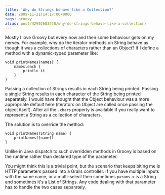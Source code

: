 ```yaml
---
title: 'Why do Strings behave like a Collection?'
date: 2009-11-21T14:17:00+0000
tags: groovy
alias: post/42902683438/why-do-strings-behave-like-a-collection/
---
```


Mostly I love Groovy but every now and then some behaviour gets on my nerves. For example, why do the iterator methods on String behave as though it was a collections of characters rather than an Object? If I define a method with a dynamic-typed parameter like:

    void printNames(names) {
        names.each {
            println it
        }
    }

Passing a collection of Strings results in each String being printed. Passing a single String results in each character of the String being printed separately. I would have thought that the Object behaviour was a more appropriate default here (iterators on Object are called once passing the object itself). After all the `.chars` property is available if you really want to represent a String as a collection of characters.

The solution is to override the method:

    void printNames(String name) {
        printNames([name])
    }

Unlike in Java dispatch to such overridden methods in Groovy is based on the runtime rather than declared type of the parameter.

You might think this is a trivial point, but the scenario that keeps biting me is HTTP parameters passed into a Grails controller. If you have multiple inputs with the same name, or a multi-select then sometimes `params.x` is a String and sometimes it's a List of Strings. Any code dealing with that parameter has to handle the two cases separately.

